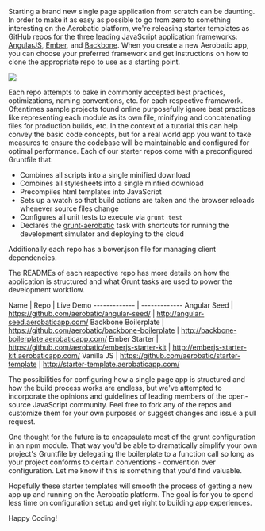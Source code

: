 <meta id="blogShortUrl" value="http://bit.ly/1rb6RTo">
<meta id="blogAuthorBio" value="David Von Lehman is co-founder of Aerobatic. He oftentimes has visions of JavaScript, cloud platforms, and single page applications dancing in his head. Reach him at @davidvlsea or david@aerobatic.io">

Starting a brand new single page application from scratch can be daunting. In order to make it as easy as possible to go from zero to something interesting on the Aerobatic platform, we're releasing starter templates as GitHub repos for the three leading JavaScript application frameworks: [AngularJS](https://www.angularjs.org), [Ember](http://emberjs.com), and [Backbone](http://backbone.js). When you create a new Aerobatic app, you can choose your preferred framework and get instructions on how to clone the appropriate repo to use as a starting point.

<img class="img-responsive" src="https://s3-us-west-2.amazonaws.com/aerobatic-media/aerobatic-starter-template-screenshot.png">

Each repo attempts to bake in commonly accepted best practices, optimizations, naming conventions, etc. for each respective framework. Oftentimes sample projects found online purposefully ignore best practices like representing each module as its own file, minifying and concatenating files for production builds, etc. In the context of a tutorial this can help convey the basic code concepts, but for a real world app you want to take measures to ensure the codebase will be maintainable and configured for optimal performance. Each of our starter repos come with a preconfigured Gruntfile that:
* Combines all scripts into a single minified download
* Combines all stylesheets into a single minfied download
* Precompiles html templates into JavaScript
* Sets up a watch so that build actions are taken and the browser reloads whenever source files change
* Configures all unit tests to execute via `grunt test`
* Declares the [grunt-aerobatic](https://www.npmjs.org/package/grunt-aerobatic) task with shortcuts for running the development simulator and deploying to the cloud

Additionally each repo has a bower.json file for managing client dependencies.

The READMEs of each respective repo has more details on how the application is structured and what Grunt tasks are used to power the development workflow.

Name  | Repo | Live Demo
------------- | -------------
Angular Seed  | https://github.com/aerobatic/angular-seed/ | http://angular-seed.aerobaticapp.com/
Backbone Boilerplate | https://github.com/aerobatic/backbone-boilerplate | http://backbone-boilerplate.aerobaticapp.com/
Ember Starter | https://github.com/aerobatic/emberjs-starter-kit | http://emberjs-starter-kit.aerobaticapp.com/
Vanilla JS | https://github.com/aerobatic/starter-template | http://starter-template.aerobaticapp.com/


The possibilities for configuring how a single page app is structured and how the build process works are endless, but we've attempted to incorporate the opinions and guidelines of leading members of the open-source JavaScript community. Feel free to fork any of the repos and customize them for your own purposes or suggest changes and issue a pull request.

One thought for the future is to encapsulate most of the grunt configuration in an npm module. That way you'd be able to dramatically simplify your own project's Gruntfile by delegating the boilerplate to a function call so long as your project conforms to certain conventions - convention over configuration. Let me know if this is something that you'd find valuable.

Hopefully these starter templates will smooth the process of getting a new app up and running on the Aerobatic platform. The goal is for you to spend less time on configuration setup and get right to building app experiences.

Happy Coding!
